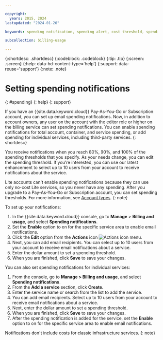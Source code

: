 ```yaml
---

copyright:
  years: 2015, 2024
lastupdated: "2024-01-26"

keywords: spending notification, spending alert, cost threshold, spending threshold, service notifications, preset notifications, notification,

subcollection: billing-usage

---
```


{:shortdesc: .shortdesc}
{:codeblock: .codeblock}
{:tip: .tip}
{:screen: .screen}
{:help: data-hd-content-type='help'}
{:support: data-reuse='support'}
{:note: .note}

# Setting spending notifications
{: #spending}
{: help}
{: support}

If you have an {{site.data.keyword.cloud}} Pay-As-You-Go or Subscription account, you can set up email spending notifications. Now, in addition to account owners, any user on the account with the editor role or higher on the billing service can set spending notifications. You can enable spending notifications for total account, container, and service spending, or add spending for individual services, including third-party services.
{: shortdesc}

You receive notifications when you reach 80%, 90%, and 100% of the spending thresholds that you specify. As your needs change, you can edit the spending threshold. If you're interested, you can use our latest enhancement to select up to 10 users from your account to receive notifications about the service.

Lite accounts can't enable spending notifications because they can use only no-cost Lite services, so you never have any spending. After you upgrade to a Pay-As-You-Go or Subscription account, you can set spending thresholds. For more information, see [Account types](/docs/account?topic=account-accounts).
{: note}

To set up your notifications:

1. In the {{site.data.keyword.cloud}} console, go to **Manage** > **Billing and usage**, and select **Spending notifications**.
2. Set the **Enable** option to on for the specific service area to enable email notifications.
3. Click the **Edit** option from the **Actions** icon ![Actions icon](../icons/action-menu-icon.svg "Actions") menu.
4. Next, you can add email recipients. You can select up to 10 users from your account to receive email notifications about a service.
5. Enter the dollar amount to set a spending threshold.
6. When you are finished, click **Save** to save your changes.

You can also set spending notifications for individual services:

1. From the console, go to **Manage > Billing and usage**, and select **Spending notifications**.
2. From the **Add a service** section, click  **Create**.
3. Enter the service name or search from the list to add the service.
4. You can add email recipients. Select up to 10 users from your account to receive email notifications about a service.
5. Next, enter the dollar amount to set a spending threshold.
6. When you are finished, click **Save** to save your changes.
7. After the spending notification is added for the service, set the **Enable** option to on for the specific service area to enable email notifications.

Notifications don't include costs for classic infrastructure services.
{: note}
